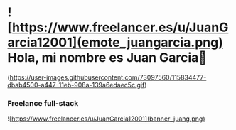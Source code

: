 # ![https://www.freelancer.es/u/JuanGarcia12001](emote_juangarcia.png) Hola, mi nombre es Juan Garcia👋

(https://user-images.githubusercontent.com/73097560/115834477-dbab4500-a447-11eb-908a-139a6edaec5c.gif)

### Freelance full-stack

![https://www.freelancer.es/u/JuanGarcia12001](banner_juang.png)
